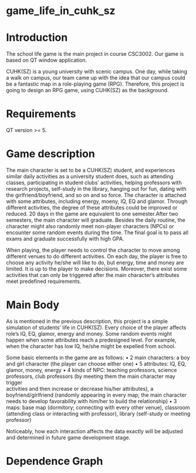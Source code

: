 # game_life_in_cuhk_sz

Introduction
===
  The school life game is the main project in course CSC3002. Our game is based on QT window application.

  CUHK(SZ) is a young university with scenic campus. One day, while taking a walk on campus, 
our team came up with the idea that our campus could be a fantastic map in a role-playing game (RPG). 
Therefore, this project is going to design an RPG game, using CUHK(SZ) as the background. 

Requirements
===
QT version >= 5.

Game description
===
  The main character is set to be a CUHK(SZ) student, and experiences similar daily activities as a university student does, 
such as attending classes, participating in student clubs’ activities, helping professors with research projects, 
self-study in the library, hanging out for fun, dating with the girlfriend/boyfriend, and so on and so force. 
The character is attached with some attributes, including energy, moeny, IQ, EQ and glamor. 
Through different activities, the degree of these attributes could be improved or reduced. 
20 days in the game are equivalent to one semester.After two semesters, the main character will graduate. Besides the daily routine, 
the character might also randomly meet non-player characters (NPCs) or encounter some random events during the time. 
The final goal is to pass all exams and graduate successfully with high GPA. 

  When playing, the player needs to control the character to move among different venues to do different activities. 
On each day, the player is free to choose any activity he/she will like to do, but energy, time and money are limited. 
It is up to the player to make decisions. Moreover, there exist some activities that can only be triggered after 
the main character’s attributes meet predefined requirements. 


Main Body
===
  As is mentioned in the previous description, this project is a simple simulation of students’ life in CUHK(SZ). Every choice of the player affects role’s IQ, EQ, glamor, energy and money. Some random events might happen when some attributes reach a predesigned level. For example, when the character has low IQ, he/she might be expelled from school. 
  
  Some basic elements in the game are as follows:
  • 2 main characters: a boy and girl character (the player can choose either one)
  • 5 attributes: IQ, EQ, glamor, money, energy 
  • 4 kinds of NPC: teaching professors, science professors, club professors (by meeting them the main character may trigger         
    activities and then increase or decrease his/her attributes), a boyfriend/girlfriend (randomly appearing in every map; the
    main character needs to develop favorability with him/her to build the relationship)
  • 3 maps: base map (dormitory; connecting with every other venue), classroom (attending class or interacting with professor),
    library (self-study or meeting professor)
      
  Noticeably, how each interaction affects the data exactly will be adjusted and determined in future game development stage.
  
Dependence Graph
===

  

